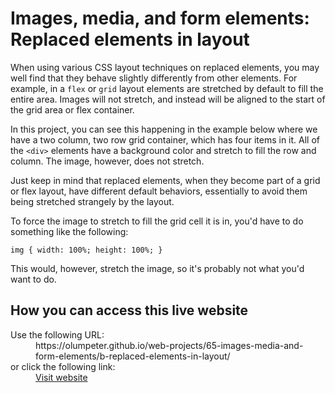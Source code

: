 # Images, media, and form elements: Replaced elements in layout

When using various CSS layout techniques on replaced elements, you may well find that they behave slightly differently from other elements. For example, in a <code>flex</code> or <code>grid</code> layout elements are stretched by default to fill the entire area. Images will not stretch, and instead will be aligned to the start of the grid area or flex container.

In this project, you can see this happening in the example below where we have a two column, two row grid container, which has four items in it. All of the <code>&lt;div&gt;</code> elements have a background color and stretch to fill the row and column. The image, however, does not stretch.
    
Just keep in mind that replaced elements, when they become part of a grid or flex layout, have different default behaviors, essentially to avoid them being stretched strangely by the layout.
    
To force the image to stretch to fill the grid cell it is in, you'd have to do something like the following:

<code>img {
  width: 100%;
  height: 100%;
}</code>
    
This would, however, stretch the image, so it's probably not what you'd want to do.

## How you can access this live website

<dl>
  Use the following URL:
  <dd>
    https://olumpeter.github.io/web-projects/65-images-media-and-form-elements/b-replaced-elements-in-layout/
  </dd>
  or click the following link:
  <dd>
    <a href="https://olumpeter.github.io/web-projects/65-images-media-and-form-elements/b-replaced-elements-in-layout/">Visit website</a>
  </dd>
</dl>
